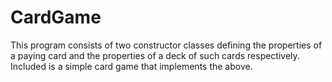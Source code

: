 # CardGame
This program consists of two constructor classes defining the properties of a paying card and the properties of a deck of such cards respectively. Included is a simple card game that implements the above.
